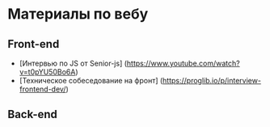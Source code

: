# Материалы по вебу

## Front-end
* [Интервью по JS от Senior-js] (https://www.youtube.com/watch?v=t0pYU50Bo6A)
* [Техническое собеседование на фронт] (https://proglib.io/p/interview-frontend-dev/)
## Back-end
